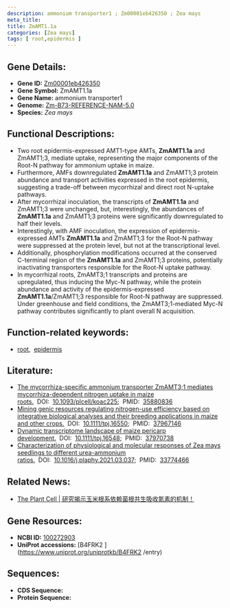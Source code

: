 ```yaml
---
description: ammonium transporter1 ; Zm00001eb426350 ; Zea mays
meta_title:
title: ZmAMT1.1a
categories: [Zea mays]
tags: [ root,epidermis ]
---
```


## Gene Details:
- **Gene ID:**	[Zm00001eb426350](https://www.maizegdb.org/gene_center/gene/Zm00001eb426350)
- **Gene Symbol:** ZmAMT1.1a
- **Gene Name:** ammonium transporter1
- **Genome:** [Zm-B73-REFERENCE-NAM-5.0](https://www.maizegdb.org/genome/assembly/Zm-B73-REFERENCE-NAM-5.0)
- **Species:** *Zea mays*

## Functional Descriptions:
   - Two root epidermis-expressed AMT1-type AMTs, **ZmAMT1.1a** and ZmAMT1;3, mediate uptake, representing the major components of the Root-N pathway for ammonium uptake in maize.
   - Furthermore, AMFs downregulated **ZmAMT1.1a** and ZmAMT1;3 protein abundance and transport activities expressed in the root epidermis, suggesting a trade-off between mycorrhizal and direct root N-uptake pathways.
   - After mycorrhizal inoculation, the transcripts of **ZmAMT1.1a** and ZmAMT1;3 were unchanged, but, interestingly, the abundances of **ZmAMT1.1a** and ZmAMT1;3 proteins were significantly downregulated to half their levels.
   - Interestingly, with AMF inoculation, the expression of epidermis-expressed AMTs **ZmAMT1.1a** and ZmAMT1;3 for the Root-N pathway were suppressed at the protein level, but not at the transcriptional level.
   - Additionally, phosphorylation modifications occurred at the conserved C-terminal region of the **ZmAMT1.1a** and ZmAMT1;3 proteins, potentially inactivating transporters responsible for the Root-N uptake pathway.
   - In mycorrhizal roots, ZmAMT3;1 transcripts and proteins are upregulated, thus inducing the Myc-N pathway, while the protein abundance and activity of the epidermis-expressed **ZmAMT1.1a**/ZmAMT1;3 responsible for Root-N pathway are suppressed. Under greenhouse and field conditions, the ZmAMT3;1-mediated Myc-N pathway contributes significantly to plant overall N acquisition.

## Function-related keywords:
- [root](/tags/root/),&nbsp;&nbsp;[epidermis](/tags/epidermis/)

## Literature:
   - [The mycorrhiza-specific ammonium transporter ZmAMT3;1 mediates mycorrhiza-dependent nitrogen uptake in maize roots.]( https://academic.oup.com/plcell/article/34/10/4066/6650110?login=true)&nbsp;&nbsp;DOI:&nbsp;&nbsp;[10.1093/plcell/koac225](https://academic.oup.com/plcell/article/34/10/4066/6650110?login=true);&nbsp;&nbsp;PMID:&nbsp;&nbsp;[35880836](https://pubmed.ncbi.nlm.nih.gov/35880836/)
   - [Mining genic resources regulating nitrogen-use efficiency based on integrative biological analyses and their breeding applications in maize and other crops.]( https://onlinelibrary.wiley.com/doi/10.1111/tpj.16550)&nbsp;&nbsp;DOI:&nbsp;&nbsp;[10.1111/tpj.16550](https://onlinelibrary.wiley.com/doi/10.1111/tpj.16550);&nbsp;&nbsp;PMID:&nbsp;&nbsp;[37967146](https://pubmed.ncbi.nlm.nih.gov/37967146/)
   - [Dynamic transcriptome landscape of maize pericarp development.]( https://onlinelibrary.wiley.com/doi/10.1111/tpj.16548)&nbsp;&nbsp;DOI:&nbsp;&nbsp;[10.1111/tpj.16548](https://onlinelibrary.wiley.com/doi/10.1111/tpj.16548);&nbsp;&nbsp;PMID:&nbsp;&nbsp;[37970738](https://pubmed.ncbi.nlm.nih.gov/37970738/)
   - [Characterization of physiological and molecular responses of Zea mays seedlings to different urea-ammonium ratios.]( https://www.sciencedirect.com/science/article/abs/pii/S0981942821001613?via%3Dihub)&nbsp;&nbsp;DOI:&nbsp;&nbsp;[10.1016/j.plaphy.2021.03.037](https://www.sciencedirect.com/science/article/abs/pii/S0981942821001613?via%3Dihub);&nbsp;&nbsp;PMID:&nbsp;&nbsp;[33774466](https://pubmed.ncbi.nlm.nih.gov/33774466/)

## Related News:
   - [The Plant Cell | 研究揭示玉米根系依赖菌根共生吸收氮素的机制！](https://mp.weixin.qq.com/s/te4xUFNJzWLNQ8ISRpEQdw)

## Gene Resources:
- **NCBI ID:** [100272903](https://www.ncbi.nlm.nih.gov/gene/?term=100272903)
- **UniProt accessions:** [B4FRK2 ](https://www.uniprot.org/uniprotkb/B4FRK2 /entry)



## Sequences:
- **CDS Sequence:**
- **Protein Sequence:**
